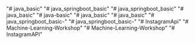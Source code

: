 "# java_basic" 
"# java_springboot_basic" 
"# java_springboot_basic" 
"# java_basic" 
"# java-basic" 
"# java_basic" 
"# java_basic" 
"# java_springboot_basic-" 
"# java_springboot_basic-" 
"# InstagramApi" 
"# Machine-Learning-Workshop" 
"# Machine-Learning-Workshop" 
"# InstagramAPI" 
